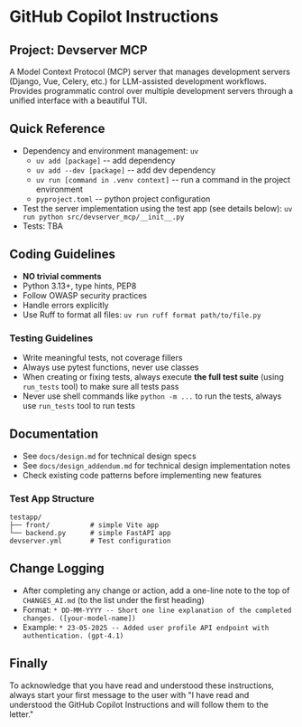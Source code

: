 # GitHub Copilot Instructions

## Project: Devserver MCP

A Model Context Protocol (MCP) server that manages development servers (Django, Vue, Celery, etc.) for LLM-assisted development workflows. Provides programmatic control over multiple development servers through a unified interface with a beautiful TUI.

## Quick Reference
- Dependency and environment management: `uv`
  - `uv add [package]` -- add dependency
  - `uv add --dev [package]` -- add dev dependency
  - `uv run [command in .venv context]` -- run a command in the project environment
  - `pyproject.toml` -- python project configuration
- Test the server implementation using the test app (see details below): `uv run python src/devserver_mcp/__init__.py`
- Tests: TBA

## Coding Guidelines
- **NO trivial comments**
- Python 3.13+, type hints, PEP8
- Follow OWASP security practices
- Handle errors explicitly
- Use Ruff to format all files: `uv run ruff format path/to/file.py`

### Testing Guidelines
- Write meaningful tests, not coverage fillers
- Always use pytest functions, never use classes
- When creating or fixing tests, always execute **the full test suite** (using `run_tests` tool) to make sure all tests pass
- Never use shell commands like `python -m ...` to run the tests, always use `run_tests` tool to run tests

## Documentation
- See `docs/design.md` for technical design specs
- See `docs/design_addendum.md` for technical design implementation notes
- Check existing code patterns before implementing new features

### Test App Structure
```
testapp/
├── front/          # simple Vite app
└── backend.py      # simple FastAPI app
devserver.yml       # Test configuration
```

## Change Logging
- After completing any change or action, add a one-line note to the top of `CHANGES_AI.md` (to the list under the first heading)
- Format: `* DD-MM-YYYY -- Short one line explanation of the completed changes. ([your-model-name])`
- Example: `* 23-05-2025 -- Added user profile API endpoint with authentication. (gpt-4.1)`

## Finally

To acknowledge that you have read and understood these instructions, always start your first message to the user with "I have read and understood the GitHub Copilot Instructions and will follow them to the letter."